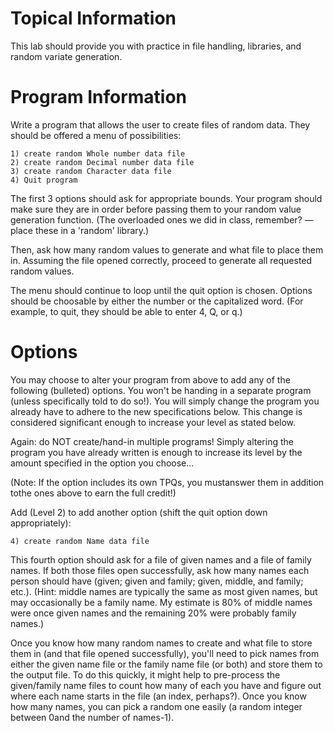 # Topical Information
This lab should provide you with practice in file handling, libraries, and random variate generation.

# Program Information
Write a program that allows the user to create files of random data. They should be offered a menu of possibilities:

    1) create random Whole number data file
    2) create random Decimal number data file
    3) create random Character data file
    4) Quit program
The first 3 options should ask for appropriate bounds. Your program should make sure they are in order before passing them to your random value generation function. (The overloaded ones we did in class, remember? — place these in a 'random' library.)

Then, ask how many random values to generate and what file to place them in. Assuming the file opened correctly, proceed to generate all requested random values.

The menu should continue to loop until the quit option is chosen. Options should be choosable by either the number or the capitalized word. (For example, to quit, they should be able to enter 4, Q, or q.)

# Options
You may choose to alter your program from above to add any of the following (bulleted) options. You won't be handing in a separate program (unless specifically told to do so!). You will simply change the program you already have to adhere to the new specifications below. This change is considered significant enough to increase your level as stated below.

Again: do NOT create/hand-in multiple programs! Simply altering the program you have already written is enough to increase its level by the amount specified in the option you choose...

(Note: If the option includes its own TPQs, you mustanswer them in addition tothe ones above to earn the full credit!)

Add (Level 2) to add another option (shift the quit option down appropriately):

    4) create random Name data file
This fourth option should ask for a file of given names and a file of family names. If both those files open successfully, ask how many names each person should have (given; given and family; given, middle, and family; etc.). (Hint: middle names are typically the same as most given names, but may occasionally be a family name. My estimate is 80% of middle names were once given names and the remaining 20% were probably family names.)

Once you know how many random names to create and what file to store them in (and that file opened successfully), you'll need to pick names from either the given name file or the family name file (or both) and store them to the output file. To do this quickly, it might help to pre-process the given/family name files to count how many of each you have and figure out where each name starts in the file (an index, perhaps?). Once you know how many names, you can pick a random one easily (a random integer between 0and the number of names-1).
